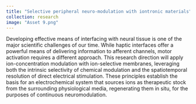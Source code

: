 ```yaml
---
title: "Selective peripheral neuro-modulation with iontronic materials"
collection: research
image: "Asset 9.png"
---
```

Developing effective means of interfacing with neural tissue is one of the major scientific challenges of our time. While haptic interfaces offer a powerful means of delivering information to afferent channels, motor activation requires a different approach. This research direction will apply ion-concentration modulation with ion-selective membranes, leveraging both the intrinsic selectivity of chemical modulation and the spatiotemporal resolution of direct electrical stimulation. These principles establish the basis for an electrochemical system that sources ions as therapeutic stock from the surrounding physiological media, regenerating them in situ, for the purposes of continuous neuromodulation.
